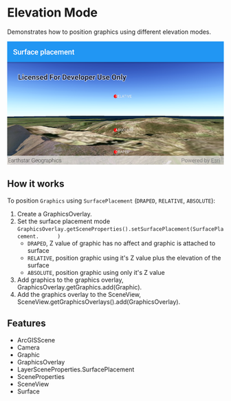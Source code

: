 # Elevation Mode

Demonstrates how to position graphics using different elevation modes.

![Elevation Mode App](elevation-mode.png)


## How it works

To position `Graphics` using `SurfacePlacement` (`DRAPED`, `RELATIVE`, `ABSOLUTE`):

1. Create a GraphicsOverlay.
2. Set the surface placement mode `GraphicsOverlay.getSceneProperties().setSurfacePlacement(SurfacePlacement.      )`
	- `DRAPED`, Z value of graphic has no affect and graphic is attached to surface
	- `RELATIVE`, position graphic using it's Z value plus the elevation of the surface
	- `ABSOLUTE`, position graphic using only it's Z value
3. Add graphics to the graphics overlay, GraphicsOverlay.getGraphics.add(Graphic).
4. Add the graphics overlay to the SceneView, SceneView.getGraphicsOverlays().add(GraphicsOverlay).

## Features
* ArcGISScene
* Camera
* Graphic
* GraphicsOverlay
* LayerSceneProperties.SurfacePlacement
* SceneProperties
* SceneView
* Surface